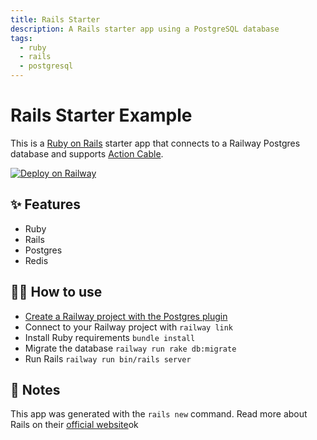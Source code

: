 ```yaml
---
title: Rails Starter
description: A Rails starter app using a PostgreSQL database
tags:
  - ruby
  - rails
  - postgresql
---
```


# Rails Starter Example

This is a [Ruby on Rails](https://rubyonrails.org/) starter app that connects to a Railway Postgres database and supports [Action Cable](https://guides.rubyonrails.org/action_cable_overview.html).

[![Deploy on Railway](https://railway.app/button.svg)](https://railway.app/new/template/sibk1f)

## ✨ Features

- Ruby
- Rails
- Postgres
- Redis

## 💁‍♀️ How to use

- [Create a Railway project with the Postgres plugin](https://railway.app/project?plugins=postgresql)
- Connect to your Railway project with `railway link`
- Install Ruby requirements `bundle install`
- Migrate the database `railway run rake db:migrate`
- Run Rails `railway run bin/rails server`

## 📝 Notes

This app was generated with the `rails new` command. Read more about Rails on
their [official website](https://rubyonrails.org/)ok
